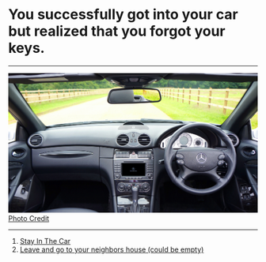 # You successfully got into your car but realized that you forgot your keys.

---

![image](../images/car3213.jpg)
[Photo Credit](https://www.pexels.com/photo/black-mercedes-benz-car-interior-195632/)

---

1. [Stay In The Car](second-ending.md)
2. [Leave and go to your neighbors house (could be empty)](neighbors-ending.md)
